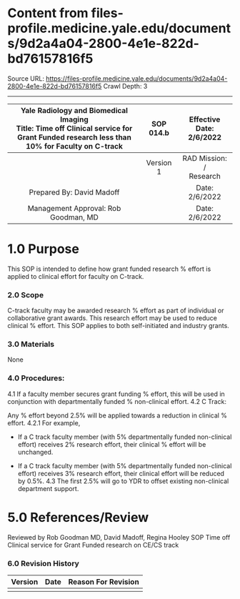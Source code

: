 # Content from files-profile.medicine.yale.edu/documents/9d2a4a04-2800-4e1e-822d-bd76157816f5

Source URL: https://files-profile.medicine.yale.edu/documents/9d2a4a04-2800-4e1e-822d-bd76157816f5
Crawl Depth: 3

---

| Yale Radiology and Biomedical Imaging <br> Title: Time off Clinical service for Grant Funded research less than 10\% for Faculty on C-track | SOP 014.b | Effective Date: 2/6/2022 |
| :--: | :--: | :--: |
|  | Version 1 | RAD Mission: / <br> Research |
| Prepared By: David Madoff |  | Date: 2/6/2022 |
| Management Approval: Rob Goodman, MD |  | Date: 2/6/2022 |

# 1.0 Purpose 

This SOP is intended to define how grant funded research \% effort is applied to clinical effort for faculty on C-track.

### 2.0 Scope

C-track faculty may be awarded research \% effort as part of individual or collaborative grant awards. This research effort may be used to reduce clinical \% effort. This SOP applies to both self-initiated and industry grants.

### 3.0 Materials

None

### 4.0 Procedures:

4.1 If a faculty member secures grant funding \% effort, this will be used in conjunction with departmentally funded \% non-clinical effort.
4.2 C Track:

Any \% effort beyond $2.5 \%$ will be applied towards a reduction in clinical \% effort.
4.2.1 For example,

- If a C track faculty member (with 5\% departmentally funded non-clinical effort) receives $2 \%$ research effort, their clinical \% effort will be unchanged.

- If a C track faculty member (with 5\% departmentally funded non-clinical effort) receives $3 \%$ research effort, their clinical effort will be reduced by $0.5 \%$.
4.3 The first $2.5 \%$ will go to YDR to offset existing non-clinical department support.


# 5.0 References/Review 

Reviewed by Rob Goodman MD, David Madoff, Regina Hooley
SOP Time off Clinical service for Grant Funded research on CE/CS track

### 6.0 Revision History

| Version | Date | Reason For Revision |
| :-- | :-- | :-- |
|  |  |  |